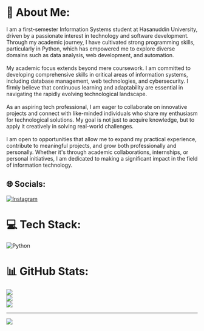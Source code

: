 # 💫 About Me:
I am a first-semester Information Systems student at Hasanuddin University, driven by a passionate interest in technology and software development. Through my academic journey, I have cultivated strong programming skills, particularly in Python, which has empowered me to explore diverse domains such as data analysis, web development, and automation.<br><br>My academic focus extends beyond mere coursework. I am committed to developing comprehensive skills in critical areas of information systems, including database management, web technologies, and cybersecurity. I firmly believe that continuous learning and adaptability are essential in navigating the rapidly evolving technological landscape.<br><br>As an aspiring tech professional, I am eager to collaborate on innovative projects and connect with like-minded individuals who share my enthusiasm for technological solutions. My goal is not just to acquire knowledge, but to apply it creatively in solving real-world challenges.<br><br>I am open to opportunities that allow me to expand my practical experience, contribute to meaningful projects, and grow both professionally and personally. Whether it's through academic collaborations, internships, or personal initiatives, I am dedicated to making a significant impact in the field of information technology.


## 🌐 Socials:
[![Instagram](https://img.shields.io/badge/Instagram-%23E4405F.svg?logo=Instagram&logoColor=white)](https://instagram.com/@nggjo.27) 

# 💻 Tech Stack:
![Python](https://img.shields.io/badge/python-3670A0?style=for-the-badge&logo=python&logoColor=ffdd54)
# 📊 GitHub Stats:
![](https://github-readme-stats.vercel.app/api?username=A-M-Haadi&theme=dark&hide_border=false&include_all_commits=false&count_private=false)<br/>
![](https://github-readme-streak-stats.herokuapp.com/?user=A-M-Haadi&theme=dark&hide_border=false)<br/>
![](https://github-readme-stats.vercel.app/api/top-langs/?username=A-M-Haadi&theme=dark&hide_border=false&include_all_commits=false&count_private=false&layout=compact)

---
[![](https://visitcount.itsvg.in/api?id=A-M-Haadi&icon=0&color=0)](https://visitcount.itsvg.in)

<!-- Proudly created with GPRM ( https://gprm.itsvg.in ) -->
